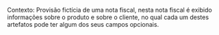 Contexto: Provisão fictícia de uma nota fiscal, nesta nota fiscal é exibido informações sobre o produto e sobre o cliente, no qual cada um destes artefatos pode ter algum dos seus campos opcionais. 